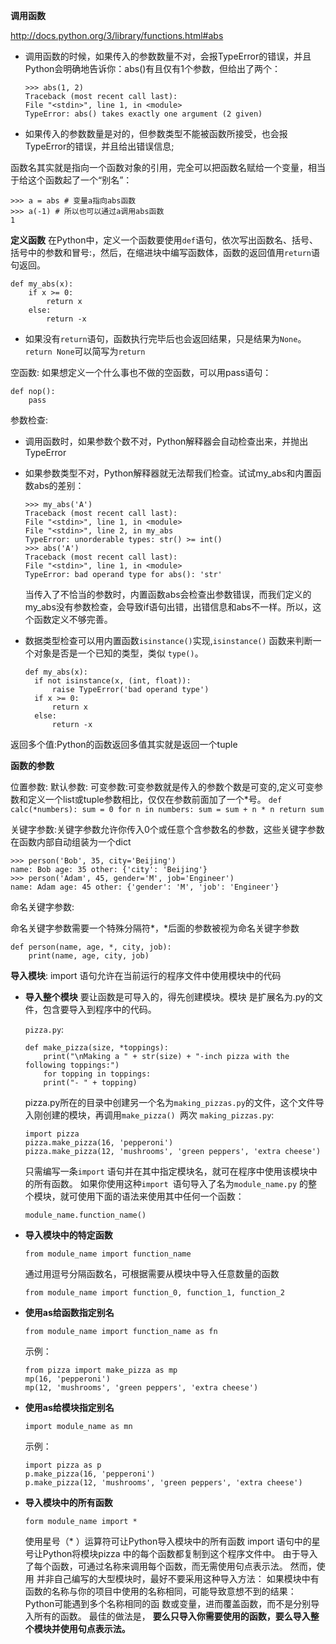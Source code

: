 **调用函数**

http://docs.python.org/3/library/functions.html#abs

* 调用函数的时候，如果传入的参数数量不对，会报TypeError的错误，并且Python会明确地告诉你：abs()有且仅有1个参数，但给出了两个：
    ```
    >>> abs(1, 2)
    Traceback (most recent call last):
    File "<stdin>", line 1, in <module>
    TypeError: abs() takes exactly one argument (2 given)
    ```

* 如果传入的参数数量是对的，但参数类型不能被函数所接受，也会报TypeError的错误，并且给出错误信息;



函数名其实就是指向一个函数对象的引用，完全可以把函数名赋给一个变量，相当于给这个函数起了一个“别名”：
```
>>> a = abs # 变量a指向abs函数
>>> a(-1) # 所以也可以通过a调用abs函数
1
```

**定义函数**
在Python中，定义一个函数要使用`def`语句，依次写出函数名、括号、括号中的参数和冒号:，然后，在缩进块中编写函数体，函数的返回值用`return`语句返回。

```
def my_abs(x):
    if x >= 0:
        return x
    else:
        return -x
```

* 如果没有`return`语句，函数执行完毕后也会返回结果，只是结果为`None`。`return None`可以简写为`return`



空函数:
如果想定义一个什么事也不做的空函数，可以用pass语句：
```
def nop():
    pass
```
参数检查:
* 调用函数时，如果参数个数不对，Python解释器会自动检查出来，并抛出TypeError
* 如果参数类型不对，Python解释器就无法帮我们检查。试试my_abs和内置函数abs的差别：
    ```
    >>> my_abs('A')
    Traceback (most recent call last):
    File "<stdin>", line 1, in <module>
    File "<stdin>", line 2, in my_abs
    TypeError: unorderable types: str() >= int()
    >>> abs('A')
    Traceback (most recent call last):
    File "<stdin>", line 1, in <module>
    TypeError: bad operand type for abs(): 'str'
    ```
    当传入了不恰当的参数时，内置函数abs会检查出参数错误，而我们定义的my_abs没有参数检查，会导致if语句出错，出错信息和abs不一样。所以，这个函数定义不够完善。

* 数据类型检查可以用内置函数`isinstance()`实现,`isinstance()` 函数来判断一个对象是否是一个已知的类型，类似 `type()`。
  ```
  def my_abs(x):
    if not isinstance(x, (int, float)):
        raise TypeError('bad operand type')
    if x >= 0:
        return x
    else:
        return -x
    ```

返回多个值:Python的函数返回多值其实就是返回一个tuple

**函数的参数**

位置参数:
默认参数:
可变参数:可变参数就是传入的参数个数是可变的,定义可变参数和定义一个list或tuple参数相比，仅仅在参数前面加了一个*号。
    ```
    def calc(*numbers):
        sum = 0
        for n in numbers:
            sum = sum + n * n
        return sum
    ```

关键字参数:关键字参数允许你传入0个或任意个含参数名的参数，这些关键字参数在函数内部自动组装为一个dict

```
>>> person('Bob', 35, city='Beijing')
name: Bob age: 35 other: {'city': 'Beijing'}
>>> person('Adam', 45, gender='M', job='Engineer')
name: Adam age: 45 other: {'gender': 'M', 'job': 'Engineer'}
```
命名关键字参数:

命名关键字参数需要一个特殊分隔符*，*后面的参数被视为命名关键字参数
```
def person(name, age, *, city, job):
    print(name, age, city, job)
```
**导入模块**:
import 语句允许在当前运行的程序文件中使用模块中的代码
* **导入整个模块**
  要让函数是可导入的，得先创建模块。模块 是扩展名为.py的文件，包含要导入到程序中的代码。


    `pizza.py`:
    ```
    def make_pizza(size, *toppings): 
        print("\nMaking a " + str(size) + "-inch pizza with the following toppings:")
        for topping in toppings: 
        print("- " + topping)
    ```
    pizza.py所在的目录中创建另一个名为`making_pizzas.py`的文件，这个文件导入刚创建的模块，再调用`make_pizza() `两次
    `making_pizzas.py`:
    ```
    import pizza 
    pizza.make_pizza(16, 'pepperoni') 
    pizza.make_pizza(12, 'mushrooms', 'green peppers', 'extra cheese')
    ```

    只需编写一条`import` 语句并在其中指定模块名，就可在程序中使用该模块中的所有函数。
    如果你使用这种`import `语句导入了名为`module_name.py` 的整个模块，就可使用下面的语法来使用其中任何一个函数： 
    ```
    module_name.function_name()
    ```
* **导入模块中的特定函数**
  ```
  from module_name import function_name
  ```
  通过用逗号分隔函数名，可根据需要从模块中导入任意数量的函数
  ```
  from module_name import function_0, function_1, function_2
  ```
* **使用as给函数指定别名**
  ```
  from module_name import function_name as fn
  ```
  示例：
  ```
  from pizza import make_pizza as mp 
  mp(16, 'pepperoni') 
  mp(12, 'mushrooms', 'green peppers', 'extra cheese')
  ```
* **使用as给模块指定别名**
  ```
  import module_name as mn
  ```
  示例：
  ```
  import pizza as p 
  p.make_pizza(16, 'pepperoni') 
  p.make_pizza(12, 'mushrooms', 'green peppers', 'extra cheese')
  ```
* **导入模块中的所有函数**
  ```
  form module_name import *
  ```
    使用星号（* ）运算符可让Python导入模块中的所有函数
    import 语句中的星号让Python将模块pizza 中的每个函数都复制到这个程序文件中。
    由于导入了每个函数，可通过名称来调用每个函数，而无需使用句点表示法。
    然而，使用 并非自己编写的大型模块时，最好不要采用这种导入方法：
    如果模块中有函数的名称与你的项目中使用的名称相同，可能导致意想不到的结果：Python可能遇到多个名称相同的函 数或变量，进而覆盖函数，而不是分别导入所有的函数。 
    最佳的做法是，
  **要么只导入你需要使用的函数，要么导入整个模块并使用句点表示法。**

